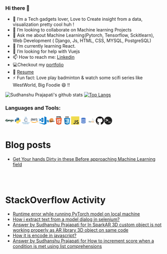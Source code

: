 
### Hi there 👋 
- 🌱 I’m a Tech gadgets lover, Love to Create insight from a data, visualization pretty cool huh !
- 👯 I’m looking to collaborate on Machine learning Projects 
- 💬 Ask me about Machine Learning(Pytorch, Tensorflow, Sckitlearn), Web Development ( Django, Js, HTML, CSS, MYSQL, PostgreSQL)
- 🌱 I’m currently learning React.
- 🤔 I’m looking for help with Vuejs
- 📫 How to reach me: [Linkedin](https://www.linkedin.com/in/sudhanshu212/)
- 💻Checkout my [portfolio](https://sudhanshu456.github.io/)
- 📄 [Resume](https://sudhanshu456.github.io/stages/updated_resume.pdf) 
- ⚡ Fun fact: Love play badminton & watch some scifi series like WestWorld, Big Foodie 😄 !! 



![Sudhanshu Prajapati's github stats](https://github-readme-stats.vercel.app/api?username=sudhanshu456&show_icons=true)
[![Top Langs](https://github-readme-stats.vercel.app/api/top-langs/?username=sudhanshu456&layout=compact)](https://github.com/sudhanshu456)






### Languages and Tools:
[<img align='left' alt='Django' width="26px" src="https://raw.githubusercontent.com/github/explore/80688e429a7d4ef2fca1e82350fe8e3517d3494d/topics/django/django.png" />](#)
[<img align='left' alt='Python' width="26px" src="https://raw.githubusercontent.com/github/explore/80688e429a7d4ef2fca1e82350fe8e3517d3494d/topics/python/python.png" />](#)
[<img align='left' alt='C' width="26px" src="https://raw.githubusercontent.com/github/explore/80688e429a7d4ef2fca1e82350fe8e3517d3494d/topics/c/c.png"/>](#)
[<img align='left' alt='AWS' width="26px" src="https://raw.githubusercontent.com/github/explore/fbceb94436312b6dacde68d122a5b9c7d11f9524/topics/aws/aws.png"/>](#)
[<img align="left" alt="Visual Studio Code" width="26px" src="https://raw.githubusercontent.com/github/explore/80688e429a7d4ef2fca1e82350fe8e3517d3494d/topics/visual-studio-code/visual-studio-code.png"/>](#)
[<img align='left' alt='Sckit Learn' width="26px" src="https://raw.githubusercontent.com/github/explore/80688e429a7d4ef2fca1e82350fe8e3517d3494d/topics/scikit-learn/scikit-learn.png"/>](#)
[<img align="left" alt="HTML5" width="26px" src="https://raw.githubusercontent.com/github/explore/80688e429a7d4ef2fca1e82350fe8e3517d3494d/topics/html/html.png"/>](#)
[<img align="left" alt="CSS3" width="26px" src="https://raw.githubusercontent.com/github/explore/80688e429a7d4ef2fca1e82350fe8e3517d3494d/topics/css/css.png"/>](#)
[<img align="left" alt="JavaScript" width="26px" src="https://raw.githubusercontent.com/github/explore/80688e429a7d4ef2fca1e82350fe8e3517d3494d/topics/javascript/javascript.png"/>](#)
[<img align="left" alt="SQL" width="26px" src="https://raw.githubusercontent.com/github/explore/80688e429a7d4ef2fca1e82350fe8e3517d3494d/topics/sql/sql.png" />](#)
[<img align="left" alt="MySQL" width="26px" src="https://raw.githubusercontent.com/github/explore/80688e429a7d4ef2fca1e82350fe8e3517d3494d/topics/mysql/mysql.png" />](#)
[<img align="left" alt="GitHub" width="26px" src="https://raw.githubusercontent.com/github/explore/78df643247d429f6cc873026c0622819ad797942/topics/github/github.png" />](#)
[<img align="left" alt="HTML5" width="26px" src="https://raw.githubusercontent.com/github/explore/80688e429a7d4ef2fca1e82350fe8e3517d3494d/topics/terminal/terminal.png" />](#)

<br>
<br>

# Blog posts
<!-- BLOG-POST-LIST:START -->
- [Get Your hands Dirty in these Before approaching Machine Learning field](https://medium.com/@spsupraj2d/get-your-hands-dirty-in-these-before-approaching-machine-learning-field-71f56c461c72?source=rss-4b5584b42d16------2)
<!-- BLOG-POST-LIST:END -->

<br>
<br>

# StackOverflow Activity
<!-- STACKOVERFLOW:START -->
- [Runtime error while running PyTorch model on local machine](https://stackoverflow.com/questions/62400718/runtime-error-while-running-pytorch-model-on-local-machine)
- [How i extract text from a model dialog in selenium?](https://stackoverflow.com/questions/62330974/how-i-extract-text-from-a-model-dialog-in-selenium)
- [Answer by Sudhanshu Prajapati for In SparkAR 3D custom object is not working properly as AR library 3D object on same code](https://stackoverflow.com/questions/61975412/in-sparkar-3d-custom-object-is-not-working-properly-as-ar-library-3d-object-on-s/62303939#62303939)
- [How it is encode in javascript?](https://stackoverflow.com/questions/62303636/how-it-is-encode-in-javascript)
- [Answer by Sudhanshu Prajapati for How to increment score when a condition is met using list comprehensions](https://stackoverflow.com/questions/62300377/how-to-increment-score-when-a-condition-is-met-using-list-comprehensions/62301101#62301101)
<!-- STACKOVERFLOW:END -->

<br />
<!--
**sudhanshu456/sudhanshu456** is a ✨ _special_ ✨ repository because its `README.md` (this file) appears on your GitHub profile.

Here are some ideas to get you started:


- 🌱 I’m currently learning ...
- 😄 Pronouns: ...

-->
